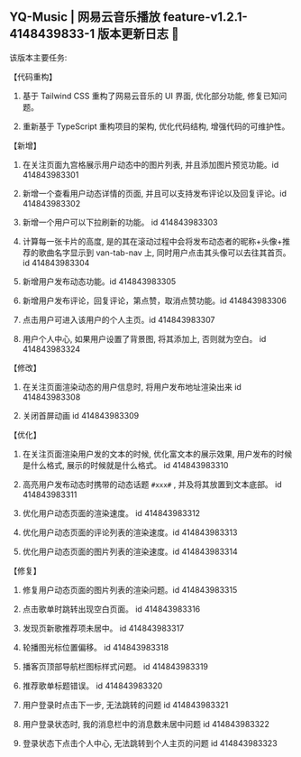 <!--
 * @Author: ZRMYDYCG
 * @Date: 2024-10
 * @LastEditors: ZRMYDYCG
 * @LastEditTime: 2024-10
 * @Description:
-->

## YQ-Music | 网易云音乐播放 feature-v1.2.1-4148439833-1 版本更新日志 🎈

该版本主要任务:

【代码重构】

1. 基于 Tailwind CSS 重构了网易云音乐的 UI 界面, 优化部分功能, 修复已知问题。

2. 重新基于 TypeScript 重构项目的架构, 优化代码结构, 增强代码的可维护性。

【新增】

1. 在关注页面九宫格展示用户动态中的图片列表, 并且添加图片预览功能。id 414843983301

2. 新增一个查看用户动态详情的页面, 并且可以支持发布评论以及回复评论。id 414843983302

3. 新增一个用户可以下拉刷新的功能。 id 414843983303

4. 计算每一张卡片的高度, 是的其在滚动过程中会将发布动态者的昵称+头像+推荐的歌曲名字显示到 van-tab-nav 上, 同时用户点击其头像可以去往其首页。 id 414843983304

5. 新增用户发布动态功能。id 414843983305

6. 新增用户发布评论，回复评论，第点赞，取消点赞功能。id 414843983306

7. 点击用户可进入该用户的个人主页。id 414843983307

8. 用户个人中心, 如果用户设置了背景图, 将其添加上, 否则就为空白。 id 414843983324

【修改】

1. 在关注页面渲染动态的用户信息时, 将用户发布地址渲染出来 id 414843983308

2. 关闭首屏动画 id 414843983309

【优化】

1. 在关注页面渲染用户发的文本的时候, 优化富文本的展示效果, 用户发布的时候是什么格式, 展示的时候就是什么格式。 id 414843983310

2. 高亮用户发布动态时携带的动态话题 `#xxx#` , 并及将其放置到文本底部。 id 414843983311

3. 优化用户动态页面的渲染速度。 id 414843983312

4. 优化用户动态页面的评论列表的渲染速度。id 414843983313

5. 优化用户动态页面的图片列表的渲染速度。id 414843983314

【修复】

1. 修复用户动态页面的图片列表的渲染问题。id 414843983315

2. 点击歌单时跳转出现空白页面。 id 414843983316

3. 发现页新歌推荐项未居中。 id 414843983317

4. 轮播图光标位置偏移。 id 414843983318

5. 播客页顶部导航栏图标样式问题。 id 414843983319

6. 推荐歌单标题错误。 id 414843983320

7. 用户登录时点击下一步, 无法跳转的问题 id 414843983321

8. 用户登录状态时, 我的消息栏中的消息数未居中问题 id 414843983322

9. 登录状态下点击个人中心, 无法跳转到个人主页的问题 id 414843983323